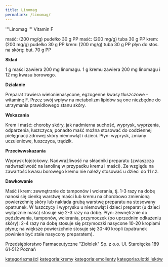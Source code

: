 ```yaml
---
title: Linomag
permalink: /Linomag/
---
```


'''Linomag ''' Vitamin F

maść: (200 mg/g) pudełko 30 g PP maść: (200 mg/g) tuba 30 g PP krem: (200 mg/g) pudełko 30 g PP krem: (200 mg/g) tuba 30 g PP płyn do stos. na skórę: but. 70 g PP

**Skład**

1 g maści zawiera 200 mg linomagu. 1 g kremu zawiera 200 mg linomagu i 12 mg kwasu borowego.

**Działanie**

Preparat zawiera wielonienasycone, egzogenne kwasy tłuszczowe - witaminę F. Przez swój wpływ na metabolizm lipidów są one niezbędne do utrzymania prawidłowego stanu skóry.

**Wskazania**

Krem i maść: choroby skóry, jak nadmierna suchość, wyprysk, wyprzenia, odparzenia, łuszczyca; ponadto maść można stosować do codziennej pielęgnacji zdrowej skóry niemowląt i dzieci. Płyn: wyprysk, zmiany uczuleniowe, łuszczyca, trądzik.

**Przeciwwskazania**

Wyprysk łojotokowy. Nadwrażliwość na składniki preparatu (zwłaszcza nadwrażliwość na lanolinę w przypadku kremu i maści). Ze względu na zawartość kwasu borowego kremu nie należy stosować u dzieci do 11 r.ż.

**Dawkowanie**

Maść i krem: zewnętrznie do tamponów i wcierania, tj. 1-3 razy na dobę nanosi się cienką warstwę maści lub kremu na chorobowo zmienioną powierzchnię skóry lub nakłada grubą warstwę preparatu na stosowany opatrunek. W łuszczycy i wyprysku u niemowląt i dzieci preparat (u dzieci wyłącznie maść) stosuje się 2-3 razy na dobę. Płyn: zewnętrznie do pędzlowania, tamponów, wcierania, przymoczek (po uprzednim odkażeniu skóry): 2-4 razy na dobę stosuje się przymoczki nasycone 10-20 kroplami płynu; na większe powierzchnie stosuje się 30-40 kropli (opatrunek powinien być stale nasycony preparatem).

Przedsiębiorstwo Farmaceutyczne "Ziołolek" Sp. z o.o. Ul. Starołęcka 189 61-512 Poznań

[kategoria:maści](/kategoria:maści "wikilink") [kategoria:kremy](/kategoria:kremy "wikilink") [kategoria:emolienty](/kategoria:emolienty "wikilink") [kategoria:ulotki leków](/kategoria:ulotki_leków "wikilink")